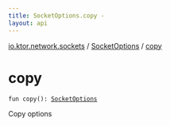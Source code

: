 ```yaml
---
title: SocketOptions.copy - 
layout: api
---
```


<div class='api-docs-breadcrumbs'><a href="../index.html">io.ktor.network.sockets</a> / <a href="index.html">SocketOptions</a> / <a href="./copy.html">copy</a></div>

# copy

<div class="signature"><code><span class="keyword">fun </span><span class="identifier">copy</span><span class="symbol">(</span><span class="symbol">)</span><span class="symbol">: </span><a href="index.html"><span class="identifier">SocketOptions</span></a></code></div>

Copy options

